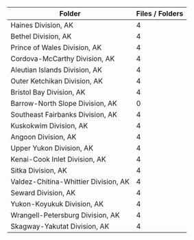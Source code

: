 | Folder                               |   Files / Folders |
|--------------------------------------|-------------------|
| Haines Division, AK                  |                 4 |
| Bethel Division, AK                  |                 4 |
| Prince of Wales Division, AK         |                 4 |
| Cordova-McCarthy Division, AK        |                 4 |
| Aleutian Islands Division, AK        |                 4 |
| Outer Ketchikan Division, AK         |                 4 |
| Bristol Bay Division, AK             |                 4 |
| Barrow-North Slope Division, AK      |                 0 |
| Southeast Fairbanks Division, AK     |                 4 |
| Kuskokwim Division, AK               |                 4 |
| Angoon Division, AK                  |                 4 |
| Upper Yukon Division, AK             |                 4 |
| Kenai-Cook Inlet Division, AK        |                 4 |
| Sitka Division, AK                   |                 4 |
| Valdez-Chitina-Whittier Division, AK |                 4 |
| Seward Division, AK                  |                 4 |
| Yukon-Koyukuk Division, AK           |                 4 |
| Wrangell-Petersburg Division, AK     |                 4 |
| Skagway-Yakutat Division, AK         |                 4 |